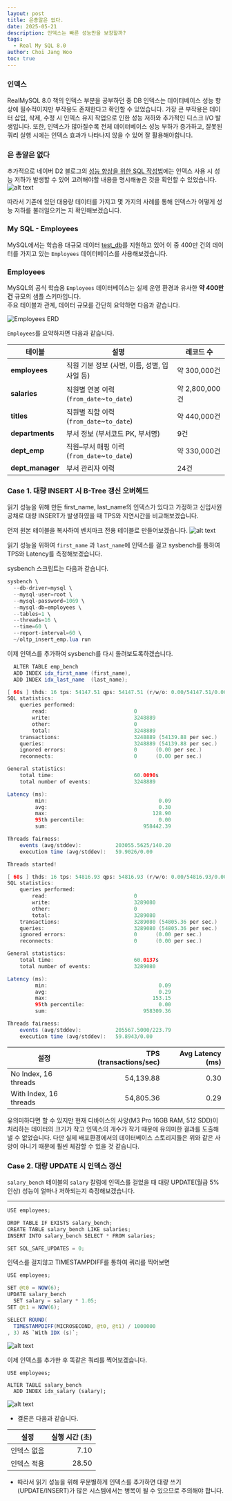 ```yaml
---
layout: post
title: 은총알은 없다.
date: 2025-05-21
description: 인덱스는 빠른 성능만을 보장할까?
tags:
  - Real My SQL 8.0
author: Choi Jang Woo
toc: true
---
```


### 인덱스
RealMySQL 8.0 책의 인덱스 부분을 공부하던 중 DB 인덱스는 데이터베이스 성능 향상에 필수적이지만 부작용도 존재한다고 확인할 수 있었습니다. 가장 큰 부작용은 데이터 삽입, 삭제, 수정 시 인덱스 유지 작업으로 인한 성능 저하와 추가적인 디스크 I/O 발생입니다. 또한, 인덱스가 많아질수록 전체 데이터베이스 성능 부하가 증가하고, 잘못된 쿼리 실행 시에는 인덱스 효과가 나타나지 않을 수 있어 잘 활용해야합니다.

### 은 총알은 없다
추가적으로 네이버 D2 블로그의 [성능 향상을 위한 SQL 작성법](https://d2.naver.com/helloworld/1155?utm_source=chatgpt.com)에는 인덱스 사용 시 성능 저하가 발생할 수 있어 고려해야할 내용을 명시해놓은 것을 확인할 수 있었습니다. 
![alt text](/images/db/4/image.png)

따라서 기존에 있던 대용량 데이터를 가지고 몇 가지의 사례를 통해 인덱스가 어떻게 성능 저하를 불러일으키는 지 확인해보겠습니다.

### My SQL - Employees
MySQL에서는 학습용 대규모 데이터 [test_db](https://github.com/datacharmer/test_db)를 지원하고 있어 이 중 400만 건의 데이터를 가지고 있는 ```Employees``` 데이터베이스를 사용해보겠습니다.

### Employees

MySQL의 공식 학습용 `Employees` 데이터베이스는 실제 운영 환경과 유사한 **약 400만 건** 규모의 샘플 스키마입니다.  
주요 테이블과 관계, 데이터 규모를 간단히 요약하면 다음과 같습니다.

![Employees ERD](/images/db/4/image-1.png)

```Employees```를 요약하자면 다음과 같습니다.

| 테이블         | 설명                             | 레코드 수       |
|---------------|--------------------------------|---------------|
| **employees**   | 직원 기본 정보 (사번, 이름, 성별, 입사일 등) | 약 300,000건  |
| **salaries**    | 직원별 연봉 이력 (`from_date`~`to_date`)    | 약 2,800,000건 |
| **titles**      | 직원별 직함 이력 (`from_date`~`to_date`)    | 약   440,000건 |
| **departments** | 부서 정보 (부서코드 PK, 부서명)             | 9건           |
| **dept_emp**    | 직원–부서 매핑 이력 (`from_date`~`to_date`)  | 약   330,000건 |
| **dept_manager**| 부서 관리자 이력                          | 24건          |


### Case 1. 대량 INSERT 시 B-Tree 갱신 오버헤드
읽기 성능을 위해 만든 first_name, last_name의 인덱스가 있다고 가정하고 신입사원 공채로 대량 INSERT가 발생하였을 때 TPS와 지연시간을 비교해보겠습니다.

먼저 원본 테이블을 복사하여 벤치마크 전용 테이블로 만들어보겠습니다.
![alt text](/images/db/4/image-2.png)

읽기 성능을 위하여 `first_name` 과 `last_name`에 인덱스를 걸고 sysbench를 통하여 TPS와 Latency를 측정해보겠습니다.

sysbench 스크립트는 다음과 같습니다.

```Java
sysbench \
  --db-driver=mysql \
  --mysql-user=root \
  --mysql-password=1069 \
  --mysql-db=employees \
  --tables=1 \
  --threads=16 \
  --time=60 \
  --report-interval=60 \
  ~/oltp_insert_emp.lua run
```

이제 인덱스를 추가하여 sysbench를 다시 돌려보도록하겠습니다.

```Java
  ALTER TABLE emp_bench
  ADD INDEX idx_first_name (first_name),
  ADD INDEX idx_last_name  (last_name);
```

```Java
[ 60s ] thds: 16 tps: 54147.51 qps: 54147.51 (r/w/o: 0.00/54147.51/0.00) lat (ms,95%): 0.00 err/s: 0.00 reconn/s: 0.00
SQL statistics:
    queries performed:
        read:                            0
        write:                           3248889
        other:                           0
        total:                           3248889
    transactions:                        3248889 (54139.88 per sec.)
    queries:                             3248889 (54139.88 per sec.)
    ignored errors:                      0      (0.00 per sec.)
    reconnects:                          0      (0.00 per sec.)

General statistics:
    total time:                          60.0090s
    total number of events:              3248889

Latency (ms):
         min:                                    0.09
         avg:                                    0.30
         max:                                  128.90
         95th percentile:                        0.00
         sum:                               958442.39

Threads fairness:
    events (avg/stddev):           203055.5625/140.20
    execution time (avg/stddev):   59.9026/0.00
```


```Java
Threads started!

[ 60s ] thds: 16 tps: 54816.93 qps: 54816.93 (r/w/o: 0.00/54816.93/0.00) lat (ms,95%): 0.00 err/s: 0.00 reconn/s: 0.00
SQL statistics:
    queries performed:
        read:                            0
        write:                           3289080
        other:                           0
        total:                           3289080
    transactions:                        3289080 (54805.36 per sec.)
    queries:                             3289080 (54805.36 per sec.)
    ignored errors:                      0      (0.00 per sec.)
    reconnects:                          0      (0.00 per sec.)

General statistics:
    total time:                          60.0137s
    total number of events:              3289080

Latency (ms):
         min:                                    0.09
         avg:                                    0.29
         max:                                  153.15
         95th percentile:                        0.00
         sum:                               958309.36

Threads fairness:
    events (avg/stddev):           205567.5000/223.79
    execution time (avg/stddev):   59.8943/0.00
```
| 설정                     | TPS (transactions/sec) | Avg Latency (ms) |
| ---------------------- | ---------------------: | ---------------: |
| No Index, 16 threads   |              54,139.88 |             0.30 |
| With Index, 16 threads |              54,805.36 |             0.29 |

유의미하다면 할 수 있지만 현재 디바이스의 사양(M3 Pro 16GB RAM, 512 SDD)이 처리하는 데이터의 크기가 작고 인덱스의 개수가 작기 때문에 유의미한 결과를 도출해 낼 수 없었습니다. 다만 실제 배포환경에서의 데이터베이스 스토리지들은 위와 같은 사양이 아니기 때문에 훨씬 체감할 수 있을 것 같습니다.

### Case 2. 대량 UPDATE 시 인덱스 갱신 
`salary_bench` 테이블의 `salary` 칼럼에 인덱스를 걸었을 때
  대량 UPDATE(월급 5% 인상) 성능이 얼마나 저하되는지 측정해보겠습니다.

---

```Java
USE employees;

DROP TABLE IF EXISTS salary_bench;
CREATE TABLE salary_bench LIKE salaries;
INSERT INTO salary_bench SELECT * FROM salaries;

SET SQL_SAFE_UPDATES = 0;

```
인덱스를 걸지않고 TIMESTAMPDIFF를 통하여 쿼리를 찍어보면 

```Java
USE employees;

SET @t0 = NOW(6);
UPDATE salary_bench
  SET salary = salary * 1.05;
SET @t1 = NOW(6);

SELECT ROUND(
  TIMESTAMPDIFF(MICROSECOND, @t0, @t1) / 1000000
, 3) AS `With IDX (s)`;

```
![alt text](</images/db/4/s.png>)

이제 인덱스를 추가한 후 똑같은 쿼리를 찍어보겠습니다. 
```
USE employees;

ALTER TABLE salary_bench
  ADD INDEX idx_salary (salary);
```

![alt text](/images/db/4/image-4.png)

- 결론은 다음과 같습니다.

| 설정     | 실행 시간 (초) |
| ------ | --------: |
| 인덱스 없음 |      7.10 |
| 인덱스 적용 |     28.50 |


- 따라서 읽기 성능을 위해 무분별하게 인덱스를 추가하면 대량 쓰기(UPDATE/INSERT)가 많은 시스템에서는 병목이 될 수 있으므로 주의해야 합니다.




